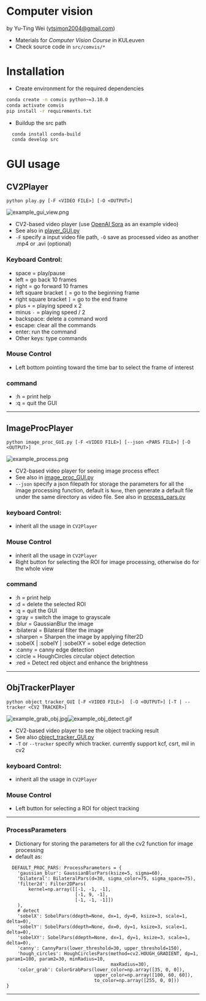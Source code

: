 Computer vision
======== 
by Yu-Ting Wei (ytsimon2004@gmail.com)

- Materials for *Computer Vision Course* in KULeuven
- Check source code in `src/comvis/*`


# Installation

- Create environment for the required dependencies

```bash
conda create -n comvis python~=3.10.0
conda activate comvis
pip install -r requirements.txt
```

- Buildup the src path

```bash
  conda install conda-build
  conda develop src
```

# GUI usage

## CV2Player

~~~
python play.py [-F <VIDEO FILE>] [-O <OUTPUT>]
~~~
![example_gui_view.png](figures%2Fexample_gui_view.png)

- CV2-based video player (use [OpenAI Sora](https://openai.com/sora) as an example video)
- See also in [player_GUI.py](./src/comvis/gui/player_GUI.py)
- `-F` specify a input video file path, `-O` save as processed video as another .mp4 or .avi (optional) 

### Keyboard Control:
- space = play/pause
- left = go back 10 frames
- right = go forward 10 frames
- left square bracket `[` = go to the beginning frame
- right square bracket `]` = go to the end frame
- plus `+` = playing speed x 2
- minus `-` = playing speed / 2
- backspace: delete a command word
- escape: clear all the commands
- enter: run the command
- Other keys: type commands

### Mouse Control
- Left bottom pointing toward the time bar to select the frame of interest

### command
- :h = print help
- :q = quit the GUI
  
-----------------------

## ImageProcPlayer
~~~
python image_proc_GUI.py [-F <VIDEO FILE>] [--json <PARS FILE>] [-O <OUTPUT>]
~~~
![example_process.png](figures%2Fexample_process.png)
- CV2-based video player for seeing image process effect
- See also in [image_proc_GUI.py](./src/comvis/gui/image_proc_GUI.py)
- `--json` specify a json filepath for storage the parameters for all the image processing function,
  default is `None`, then generate a default file under the same directory as video file.
  See also in [process_pars.py](src%2Fcomvis%2Futils%2Fprocess_pars.py)

### keyboard Control:
- inherit all the usage in `CV2Player`
  
### Mouse Control
- inherit all the usage in `CV2Player`
- Right button for selecting the ROI for image processing, otherwise do for the whole view

### command
- :h = print help
- :d = delete the selected ROI
- :q = quit the GUI
- :gray = switch the image to grayscale
- :blur = GaussianBlur the image 
- :bilateral = Bilateral filter the image
- :sharpen = Sharpen the image by applying filter2D
- :sobelX | :sobelY | :sobelXY = sobel edge detection
- :canny = canny edge detection
- :circle = HoughCircles circular object detection
- :red = Detect red object and enhance the brightness

--------------

## ObjTrackerPlayer
~~~
python object_tracker_GUI [-F <VIDEO FILE>]  [-O <OUTPUT>] [-T | --tracker <CV2 TRACKER>]
~~~

![example_grab_obj.jpg](figures%2Fexample_grab_obj.jpg)![example_obj_detect.gif](figures%2Fexample_obj_detect.gif)

- CV2-based video player to see the object tracking result
- See also [object_tracker_GUI.py](src%2Fcomvis%2Fgui%2Fobject_tracker_GUI.py)
- `-T` or `--tracker` specify which tracker. currently support kcf, csrt, mil in cv2

### keyboard Control:
- inherit all the usage in `CV2Player`

### Mouse Control
- Left button for selecting a ROI for object tracking

--------------

### ProcessParameters
- Dictionary for storing the parameters for all the cv2 function for image processing 
- default as:
~~~
  DEFAULT_PROC_PARS: ProcessParameters = {
    'gaussian_blur': GaussianBlurPars(ksize=5, sigma=60),
    'bilateral': BilateralPars(d=30, sigma_color=75, sigma_space=75),
    'filter2d': Filter2DPars(
        kernel=np.array([[-1, -1, -1],
                         [-1, 9, -1],
                         [-1, -1, -1]])
    ),
    # detect
    'sobelX': SobelPars(ddepth=None, dx=1, dy=0, ksize=3, scale=1, delta=0),
    'sobelY': SobelPars(ddepth=None, dx=0, dy=1, ksize=3, scale=1, delta=0),
    'sobelXY': SobelPars(ddepth=None, dx=1, dy=1, ksize=3, scale=1, delta=0),
    'canny': CannyPars(lower_threshold=30, upper_threshold=150),
    'hough_circles': HoughCirclesPars(method=cv2.HOUGH_GRADIENT, dp=1, param1=100, param2=30, minRadius=10,
                                      maxRadius=30),
    'color_grab': ColorGrabPars(lower_color=np.array([35, 0, 0]),
                                upper_color=np.array([100, 60, 60]),
                                to_color=np.array([255, 0, 0]))
}

  ~~~

----